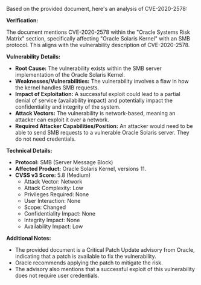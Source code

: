 Based on the provided document, here's an analysis of CVE-2020-2578:

**Verification:**

The document mentions CVE-2020-2578 within the "Oracle Systems Risk Matrix" section, specifically affecting "Oracle Solaris Kernel" with an SMB protocol. This aligns with the vulnerability description of CVE-2020-2578.

**Vulnerability Details:**

*   **Root Cause:** The vulnerability exists within the SMB server implementation of the Oracle Solaris Kernel.
*   **Weaknesses/Vulnerabilities:** The vulnerability involves a flaw in how the kernel handles SMB requests.
*   **Impact of Exploitation:** A successful exploit could lead to a partial denial of service (availability impact) and potentially impact the confidentiality and integrity of the system.
*   **Attack Vectors:** The vulnerability is network-based, meaning an attacker can exploit it over a network.
*   **Required Attacker Capabilities/Position:** An attacker would need to be able to send SMB requests to a vulnerable Oracle Solaris server. They do not need credentials.

**Technical Details:**

*   **Protocol:** SMB (Server Message Block)
*   **Affected Product:** Oracle Solaris Kernel, versions 11.
*   **CVSS v3 Score:** 5.8 (Medium)
    *   Attack Vector: Network
    *   Attack Complexity: Low
    *   Privileges Required: None
    *   User Interaction: None
    *   Scope: Changed
    *   Confidentiality Impact: None
    *   Integrity Impact: None
    *   Availability Impact: Low

**Additional Notes:**

*   The provided document is a Critical Patch Update advisory from Oracle, indicating that a patch is available to fix the vulnerability.
*   Oracle recommends applying the patch to mitigate the risk.
*   The advisory also mentions that a successful exploit of this vulnerability does not require user credentials.